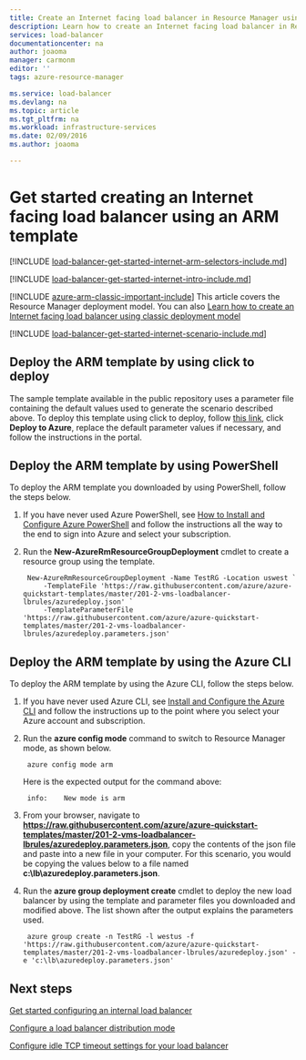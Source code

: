 ```yaml
---
title: Create an Internet facing load balancer in Resource Manager using a template | Microsoft Azure
description: Learn how to create an Internet facing load balancer in Resource Manager using an ARM template
services: load-balancer
documentationcenter: na
author: joaoma
manager: carmonm
editor: ''
tags: azure-resource-manager

ms.service: load-balancer
ms.devlang: na
ms.topic: article
ms.tgt_pltfrm: na
ms.workload: infrastructure-services
ms.date: 02/09/2016
ms.author: joaoma

---
```

# Get started creating an Internet facing load balancer using an ARM template
[!INCLUDE [load-balancer-get-started-internet-arm-selectors-include.md](../../includes/load-balancer-get-started-internet-arm-selectors-include.md)]

[!INCLUDE [load-balancer-get-started-internet-intro-include.md](../../includes/load-balancer-get-started-internet-intro-include.md)]

[!INCLUDE [azure-arm-classic-important-include](../../includes/azure-arm-classic-important-include.md)] This article covers the Resource Manager deployment model. You can also [Learn how to create an Internet facing load balancer using classic deployment model](load-balancer-get-started-internet-classic-portal.md)

[!INCLUDE [load-balancer-get-started-internet-scenario-include.md](../../includes/load-balancer-get-started-internet-scenario-include.md)]

## Deploy the ARM template by using click to deploy
The sample template available in the public repository uses a parameter file containing the default values used to generate the scenario described above. To deploy this template using click to deploy, follow [this link](http://go.microsoft.com/fwlink/?LinkId=544801), click **Deploy to Azure**, replace the default parameter values if necessary, and follow the instructions in the portal.

## Deploy the ARM template by using PowerShell
To deploy the ARM template you downloaded by using PowerShell, follow the steps below.

1. If you have never used Azure PowerShell, see [How to Install and Configure Azure PowerShell](../powershell-install-configure.md) and follow the instructions all the way to the end to sign into Azure and select your subscription.
2. Run the **New-AzureRmResourceGroupDeployment** cmdlet to create a resource group using the template.
   
        New-AzureRmResourceGroupDeployment -Name TestRG -Location uswest `
            -TemplateFile 'https://raw.githubusercontent.com/azure/azure-quickstart-templates/master/201-2-vms-loadbalancer-lbrules/azuredeploy.json' `
            -TemplateParameterFile 'https://raw.githubusercontent.com/azure/azure-quickstart-templates/master/201-2-vms-loadbalancer-lbrules/azuredeploy.parameters.json'    

## Deploy the ARM template by using the Azure CLI
To deploy the ARM template by using the Azure CLI, follow the steps below.

1. If you have never used Azure CLI, see [Install and Configure the Azure CLI](../xplat-cli-install.md) and follow the instructions up to the point where you select your Azure account and subscription.
2. Run the **azure config mode** command to switch to Resource Manager mode, as shown below.
   
        azure config mode arm
   
    Here is the expected output for the command above:
   
        info:    New mode is arm
3. From your browser, navigate to **https://raw.githubusercontent.com/azure/azure-quickstart-templates/master/201-2-vms-loadbalancer-lbrules/azuredeploy.parameters.json**, copy the contents of the json file and paste into a new file in your computer. For this scenario, you would be copying the values below to a file named **c:\lb\azuredeploy.parameters.json**.
4. Run the **azure group deployment create** cmdlet to deploy the new load balancer by using the template and parameter files you downloaded and modified above. The list shown after the output explains the parameters used.
   
        azure group create -n TestRG -l westus -f 'https://raw.githubusercontent.com/azure/azure-quickstart-templates/master/201-2-vms-loadbalancer-lbrules/azuredeploy.json' -e 'c:\lb\azuredeploy.parameters.json'

## Next steps
[Get started configuring an internal load balancer](load-balancer-get-started-ilb-arm-ps.md)

[Configure a load balancer distribution mode](load-balancer-distribution-mode.md)

[Configure idle TCP timeout settings for your load balancer](load-balancer-tcp-idle-timeout.md)

